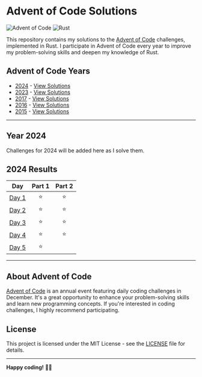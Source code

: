 # Advent of Code Solutions

![Advent of Code](https://img.shields.io/badge/Advent%20of%20Code-Solutions-brightgreen)
![Rust](https://img.shields.io/badge/Language-Rust-red)

This repository contains my solutions to the [Advent of Code](https://adventofcode.com/) challenges, implemented in Rust. I participate in Advent of Code every year to improve my problem-solving skills and deepen my knowledge of Rust.

## Advent of Code Years

- [2024](#year-2024) - [View Solutions](./y_2024/src)
- [2023](#year-2023) - [View Solutions](./y_2023/src)
- [2017](#year-2017) - [View Solutions](./y_2017/src)
- [2016](#year-2016) - [View Solutions](./y_2016/src)
- [2015](#year-2015) - [View Solutions](./y_2015/src)

---

## Year 2024

Challenges for 2024 will be added here as I solve them.

<!--- advent_readme_stars table --->
## 2024 Results

| Day | Part 1 | Part 2 |
| :---: | :---: | :---: |
| [Day 1](https://adventofcode.com/2024/day/1) | ⭐ | ⭐ |
| [Day 2](https://adventofcode.com/2024/day/2) | ⭐ | ⭐ |
| [Day 3](https://adventofcode.com/2024/day/3) | ⭐ | ⭐ |
| [Day 4](https://adventofcode.com/2024/day/4) | ⭐ | ⭐ |
| [Day 5](https://adventofcode.com/2024/day/5) | ⭐ |   |
<!--- advent_readme_stars table --->

---

## About Advent of Code

[Advent of Code](https://adventofcode.com/) is an annual event featuring daily coding challenges in December. It's a great opportunity to enhance your problem-solving skills and learn new programming concepts. If you're interested in coding challenges, I highly recommend participating.

## License

This project is licensed under the MIT License - see the [LICENSE](LICENSE) file for details.

---

**Happy coding!** 🎄🌟
